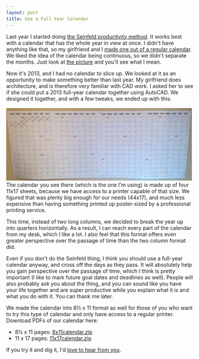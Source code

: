 ```yaml
---
layout: post
title: Use a Full Year Calendar
---
```

Last year I started doing [the Seinfeld productivity method](http://lifehacker.com/281626/jerry-seinfelds-productivity-secret). It works best with a calendar that has the whole year in view at once. I didn't have anything like that, so my girlfriend and I [made one out of a regular calendar](https://lh3.googleusercontent.com/-hf8BwjgZKUo/Tw0SBBKs7mI/AAAAAAAABuI/gL86IOBBUzc/s760/IMG_20120110_233533.jpg). We liked the idea of the calendar being continuous, so we didn't separate the months. Just look at [the picture](https://lh3.googleusercontent.com/-hf8BwjgZKUo/Tw0SBBKs7mI/AAAAAAAABuI/gL86IOBBUzc/s760/IMG_20120110_233533.jpg) and you'll see what I mean.

Now it's 2013, and I had no calendar to slice up. We looked at it as an opportunity to make something better than last year. My girlfriend does architecture, and is therefore very familiar with CAD work. I asked her to see if she could put a 2013 full-year calendar together using AutoCAD. We designed it together, and with a few tweaks, we ended up with this:
<br><br>
<a href="https://lh5.googleusercontent.com/-AVNfAyZDv4A/UO4yIl-fLBI/AAAAAAAAJyo/gEzszJQ_qis/s694/photo.jpg"><img src="/img/2013calendar.jpg" class="centered"></a>
<br>
The calendar you see there (which is the one I'm using) is made up of four 11x17 sheets, because we have access to a printer capable of that size. We figured that was plenty big enough for our needs (44x17), and much less expensive than having something printed up poster-sized by a professional printing service.

This time, instead of two long columns, we decided to break the year up into quarters horizontally. As a result, I can reach every part of the calendar from my desk, which I like a lot. I also feel that this format offers even greater perspective over the passage of time than the two column format did.

Even if you don't do the Seinfeld thing, I think you should use a full-year calendar anyway, and cross off the days as they pass. It will absolutely help you gain perspective over the passage of time, which I think is pretty important (I like to mark future goal dates and deadlines as well). People will also probably ask you about the thing, and you can sound like you have your life together and are super productive while you explain what it is and what you do with it. You can thank me later.

We made the calendar into 8&#189; x 11 format as well for those of you who want to try this type of calendar and only have access to a regular printer. Download PDFs of our calendar here:

 + 8&#189; x 11 pages: [8x11calendar.zip](/files/8x11calendar.zip)
 + 11 x 17 pages: [11x17calendar.zip](/files/11x17calendar.zip)

If you try it and dig it, I'd [love to hear from you](https://plus.google.com/104570711580136846518/posts).